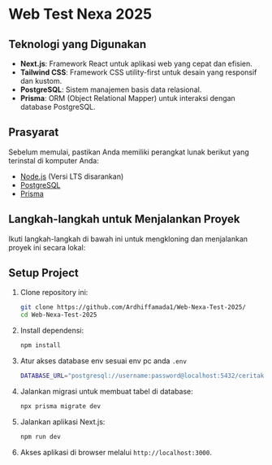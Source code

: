 # Web Test Nexa 2025

## Teknologi yang Digunakan

- **Next.js**: Framework React untuk aplikasi web yang cepat dan efisien.
- **Tailwind CSS**: Framework CSS utility-first untuk desain yang responsif dan kustom.
- **PostgreSQL**: Sistem manajemen basis data relasional.
- **Prisma**: ORM (Object Relational Mapper) untuk interaksi dengan database PostgreSQL.

## Prasyarat

Sebelum memulai, pastikan Anda memiliki perangkat lunak berikut yang terinstal di komputer Anda:

- [Node.js](https://nodejs.org/) (Versi LTS disarankan)
- [PostgreSQL](https://www.postgresql.org/)
- [Prisma](https://www.prisma.io/)

## Langkah-langkah untuk Menjalankan Proyek

Ikuti langkah-langkah di bawah ini untuk mengkloning dan menjalankan proyek ini secara lokal:

## Setup Project

1. Clone repository ini:

   ```bash
   git clone https://github.com/Ardhiffamada1/Web-Nexa-Test-2025/
   cd Web-Nexa-Test-2025
   ```

2. Install dependensi:

   ```bash
   npm install
   ```

3. Atur akses database env sesuai env pc anda `.env`

   ```bash
   DATABASE_URL="postgresql://username:password@localhost:5432/ceritakita?schema=public"
   ```

4. Jalankan migrasi untuk membuat tabel di database:

   ```bash
   npx prisma migrate dev
   ```

5. Jalankan aplikasi Next.js:

   ```bash
   npm run dev
   ```

6. Akses aplikasi di browser melalui `http://localhost:3000`.
